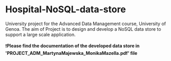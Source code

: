 # Hospital-NoSQL-data-store
University project for the Advanced Data Management course, University of Genoa. The aim of Project is to design and develop a NoSQL data store to support a large scale application.
<br><br>
❗**Please find the documentation of the developed data store in 'PROJECT_ADM_MartynaMajewska_MonikaMazella.pdf' file**
